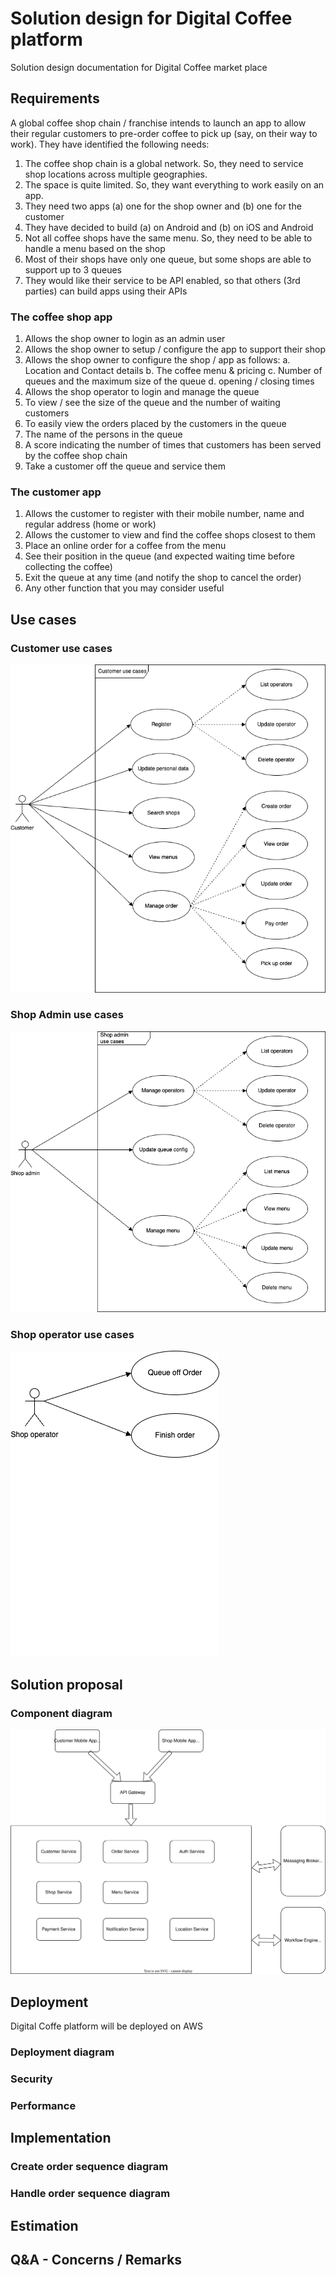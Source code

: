 # Solution design for Digital Coffee platform
Solution design documentation for Digital Coffee market place

## Requirements
A global coffee shop chain / franchise intends to launch an app to allow their regular customers to pre-order coffee to pick up (say, on their way to work).
They have identified the following needs:
1. The coffee shop chain is a global network. So, they need to service shop locations across multiple geographies.
2. The space is quite limited. So, they want everything to work easily on an app.
3. They need two apps (a) one for the shop owner and (b) one for the customer
4. They have decided to build (a) on Android and (b) on iOS and Android
5. Not all coffee shops have the same menu. So, they need to be able to handle a
   menu based on the shop
6. Most of their shops have only one queue, but some shops are able to support up to
   3 queues
7. They would like their service to be API enabled, so that others (3rd parties) can
   build apps using their APIs

### The coffee shop app
1. Allows the shop owner to login as an admin user
2. Allows the shop owner to setup / configure the app to support their shop
3. Allows the shop owner to configure the shop / app as follows:
   a. Location and Contact details
   b. The coffee menu & pricing
   c. Number of queues and the maximum size of the queue
   d. opening / closing times
4. Allows the shop operator to login and manage the queue
5. To view / see the size of the queue and the number of waiting customers
6. To easily view the orders placed by the customers in the queue
7. The name of the persons in the queue
8. A score indicating the number of times that customers has been served by the coffee
   shop chain
9. Take a customer off the queue and service them

### The customer app
1. Allows the customer to register with their mobile number, name and regular address (home or work)
2. Allows the customer to view and find the coffee shops closest to them
3. Place an online order for a coffee from the menu
4. See their position in the queue (and expected waiting time before collecting the
   coffee)
5. Exit the queue at any time (and notify the shop to cancel the order)
6. Any other function that you may consider useful

## Use cases

### Customer use cases
![Customer use cases](use_cases_customer.png)

### Shop Admin use cases
![shop_admin_use_cases](use_cases_shop_admin.png)

### Shop operator use cases
![shop_operator_use_cases](use_cases_shop_operator.png)

## Solution proposal

### Component diagram
![Component_diagram](component_diagram.svg)

## Deployment

Digital Coffe platform will be deployed on AWS

### Deployment diagram

### Security

### Performance

## Implementation

### Create order sequence diagram

### Handle order sequence diagram

## Estimation

## Q&A - Concerns / Remarks